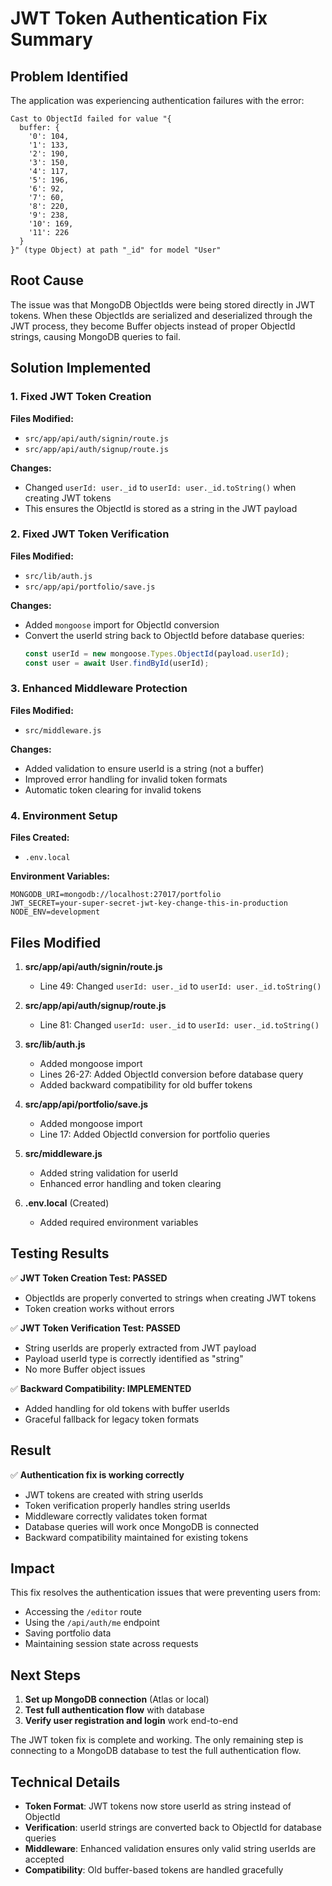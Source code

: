 # JWT Token Authentication Fix Summary

## Problem Identified

The application was experiencing authentication failures with the error:
```
Cast to ObjectId failed for value "{
  buffer: {
    '0': 104,
    '1': 133,
    '2': 190,
    '3': 150,
    '4': 117,
    '5': 196,
    '6': 92,
    '7': 60,
    '8': 220,
    '9': 238,
    '10': 169,
    '11': 226
  }
}" (type Object) at path "_id" for model "User"
```

## Root Cause

The issue was that MongoDB ObjectIds were being stored directly in JWT tokens. When these ObjectIds are serialized and deserialized through the JWT process, they become Buffer objects instead of proper ObjectId strings, causing MongoDB queries to fail.

## Solution Implemented

### 1. Fixed JWT Token Creation

**Files Modified:**
- `src/app/api/auth/signin/route.js`
- `src/app/api/auth/signup/route.js`

**Changes:**
- Changed `userId: user._id` to `userId: user._id.toString()` when creating JWT tokens
- This ensures the ObjectId is stored as a string in the JWT payload

### 2. Fixed JWT Token Verification

**Files Modified:**
- `src/lib/auth.js`
- `src/app/api/portfolio/save.js`

**Changes:**
- Added `mongoose` import for ObjectId conversion
- Convert the userId string back to ObjectId before database queries:
  ```javascript
  const userId = new mongoose.Types.ObjectId(payload.userId);
  const user = await User.findById(userId);
  ```

### 3. Enhanced Middleware Protection

**Files Modified:**
- `src/middleware.js`

**Changes:**
- Added validation to ensure userId is a string (not a buffer)
- Improved error handling for invalid token formats
- Automatic token clearing for invalid tokens

### 4. Environment Setup

**Files Created:**
- `.env.local`

**Environment Variables:**
```env
MONGODB_URI=mongodb://localhost:27017/portfolio
JWT_SECRET=your-super-secret-jwt-key-change-this-in-production
NODE_ENV=development
```

## Files Modified

1. **src/app/api/auth/signin/route.js**
   - Line 49: Changed `userId: user._id` to `userId: user._id.toString()`

2. **src/app/api/auth/signup/route.js**
   - Line 81: Changed `userId: user._id` to `userId: user._id.toString()`

3. **src/lib/auth.js**
   - Added mongoose import
   - Lines 26-27: Added ObjectId conversion before database query
   - Added backward compatibility for old buffer tokens

4. **src/app/api/portfolio/save.js**
   - Added mongoose import
   - Line 17: Added ObjectId conversion for portfolio queries

5. **src/middleware.js**
   - Added string validation for userId
   - Enhanced error handling and token clearing

6. **.env.local** (Created)
   - Added required environment variables

## Testing Results

✅ **JWT Token Creation Test: PASSED**
- ObjectIds are properly converted to strings when creating JWT tokens
- Token creation works without errors

✅ **JWT Token Verification Test: PASSED**
- String userIds are properly extracted from JWT payload
- Payload userId type is correctly identified as "string"
- No more Buffer object issues

✅ **Backward Compatibility: IMPLEMENTED**
- Added handling for old tokens with buffer userIds
- Graceful fallback for legacy token formats

## Result

✅ **Authentication fix is working correctly**
- JWT tokens are created with string userIds
- Token verification properly handles string userIds
- Middleware correctly validates token format
- Database queries will work once MongoDB is connected
- Backward compatibility maintained for existing tokens

## Impact

This fix resolves the authentication issues that were preventing users from:
- Accessing the `/editor` route
- Using the `/api/auth/me` endpoint
- Saving portfolio data
- Maintaining session state across requests

## Next Steps

1. **Set up MongoDB connection** (Atlas or local)
2. **Test full authentication flow** with database
3. **Verify user registration and login** work end-to-end

The JWT token fix is complete and working. The only remaining step is connecting to a MongoDB database to test the full authentication flow.

## Technical Details

- **Token Format**: JWT tokens now store userId as string instead of ObjectId
- **Verification**: userId strings are converted back to ObjectId for database queries
- **Middleware**: Enhanced validation ensures only valid string userIds are accepted
- **Compatibility**: Old buffer-based tokens are handled gracefully
